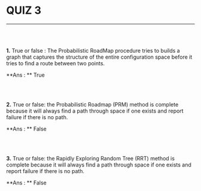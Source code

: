 # QUIZ 3

---

<br><br>

**1.** True or false : The Probabilistic RoadMap procedure tries to builds a graph that captures the structure of the entire configuration space before it tries to find a route between two points.

**Ans : ** True

<br><br>

**2.** True or false: the Probabilistic Roadmap (PRM) method is complete because it will always find a path through space if one exists and report failure if there is no path.

**Ans : ** False

<br><br>

**3.** True or false: the Rapidly Exploring Random Tree (RRT) method is complete because it will always find a path through space if one exists and report failure if there is no path.

**Ans : ** False